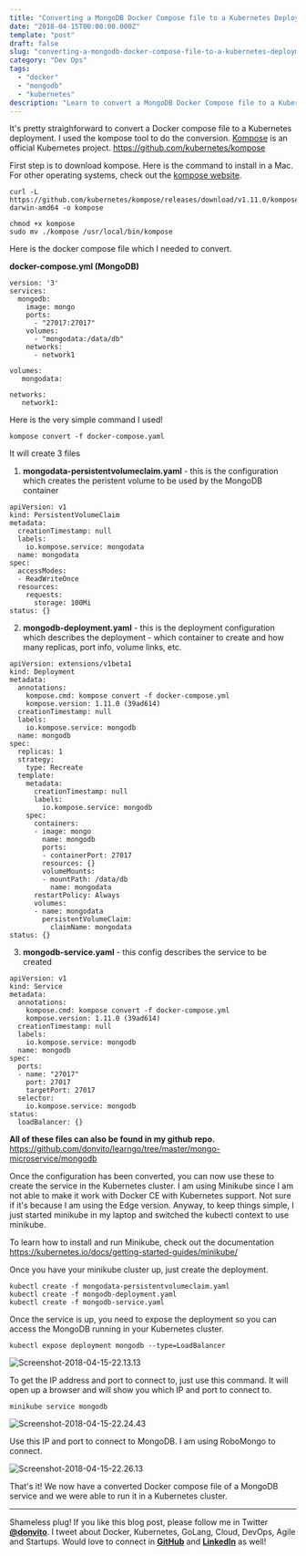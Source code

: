 ```yaml
---
title: "Converting a MongoDB Docker Compose file to a Kubernetes Deployment"
date: "2018-04-15T00:00:00.000Z"
template: "post"
draft: false
slug: "converting-a-mongodb-docker-compose-file-to-a-kubernetes-deployment"
category: "Dev Ops"
tags:  
  - "docker"  
  - "mongodb" 
  - "kubernetes" 
description: "Learn to convert a MongoDB Docker Compose file to a Kubernetes Deployment"
---
```


It's pretty straighforward to convert a Docker compose file to a Kubernetes deployment. I used the kompose tool to do the conversion. [Kompose](http://kompose.io/) is an official Kubernetes project.
https://github.com/kubernetes/kompose

First step is to download kompose. Here is the command to install in a Mac. For other operating systems, check out the [kompose website](http://kompose.io/).
```
curl -L https://github.com/kubernetes/kompose/releases/download/v1.11.0/kompose-darwin-amd64 -o kompose

chmod +x kompose
sudo mv ./kompose /usr/local/bin/kompose
```

Here is the docker compose file which I needed to convert.

**docker-compose.yml (MongoDB)**
```
version: '3'
services:
  mongodb:
    image: mongo
    ports:
      - "27017:27017"
    volumes:
      - "mongodata:/data/db"
    networks:
      - network1

volumes:
   mongodata:

networks:
   network1:
```

Here is the very simple command I used!
```
kompose convert -f docker-compose.yaml
```

It will create 3 files 

1. **mongodata-persistentvolumeclaim.yaml** - this is the configuration which creates the peristent volume to be used by the MongoDB container
```
apiVersion: v1
kind: PersistentVolumeClaim
metadata:
  creationTimestamp: null
  labels:
    io.kompose.service: mongodata
  name: mongodata
spec:
  accessModes:
  - ReadWriteOnce
  resources:
    requests:
      storage: 100Mi
status: {}
```

2. **mongodb-deployment.yaml** - this is the deployment configuration which describes the deployment - which container to create and how many replicas, port info, volume links, etc.
```
apiVersion: extensions/v1beta1
kind: Deployment
metadata:
  annotations:
    kompose.cmd: kompose convert -f docker-compose.yml
    kompose.version: 1.11.0 (39ad614)
  creationTimestamp: null
  labels:
    io.kompose.service: mongodb
  name: mongodb
spec:
  replicas: 1
  strategy:
    type: Recreate
  template:
    metadata:
      creationTimestamp: null
      labels:
        io.kompose.service: mongodb
    spec:
      containers:
      - image: mongo
        name: mongodb
        ports:
        - containerPort: 27017
        resources: {}
        volumeMounts:
        - mountPath: /data/db
          name: mongodata
      restartPolicy: Always
      volumes:
      - name: mongodata
        persistentVolumeClaim:
          claimName: mongodata
status: {}
```

3. **mongodb-service.yaml** - this config describes the service to be created
```
apiVersion: v1
kind: Service
metadata:
  annotations:
    kompose.cmd: kompose convert -f docker-compose.yml
    kompose.version: 1.11.0 (39ad614)
  creationTimestamp: null
  labels:
    io.kompose.service: mongodb
  name: mongodb
spec:
  ports:
  - name: "27017"
    port: 27017
    targetPort: 27017
  selector:
    io.kompose.service: mongodb
status:
  loadBalancer: {}
```

**All of these files can also be found in my github repo.**
https://github.com/donvito/learngo/tree/master/mongo-microservice/mongodb

Once the configuration has been converted, you can now use these to create the service in the Kubernetes cluster. I am using Minikube since I am not able to make it work with Docker CE with Kubernetes support. Not sure if it's because I am using the Edge version. Anyway, to keep things simple, I just started minikube in my laptop and switched the kubectl context to use minikube. 

To learn how to install and run Minikube, check out the documentation
https://kubernetes.io/docs/getting-started-guides/minikube/

Once you have your minikube cluster up, just create the deployment.

```
kubectl create -f mongodata-persistentvolumeclaim.yaml
kubectl create -f mongodb-deployment.yaml
kubectl create -f mongodb-service.yaml
```

Once the service is up, you need to expose the deployment so you can access the MongoDB running in your Kubernetes cluster.

```
kubectl expose deployment mongodb --type=LoadBalancer
```

![Screenshot-2018-04-15-22.13.13](/media/Screenshot-2018-04-15-22.13.13.png)

To get the IP address and port to connect to, just use this command. It will open up a browser and will show you which IP and port to connect to.
```
minikube service mongodb
```

![Screenshot-2018-04-15-22.24.43](/media/Screenshot-2018-04-15-22.24.43.png)

Use this IP and port to connect to MongoDB. I am using RoboMongo to connect.

![Screenshot-2018-04-15-22.26.13](/media/Screenshot-2018-04-15-22.26.13.png)

That's it! We now have a converted Docker compose file of a MongoDB service and we were able to run it in a Kubernetes cluster.

---
Shameless plug! If you like this blog post, please follow me in Twitter **[@donvito](https://twitter.com/donvito)**. I tweet about Docker, Kubernetes, GoLang, Cloud, DevOps, Agile and Startups. Would love to connect in **[GitHub](https://github.com/donvito)** and **[LinkedIn](https://www.linkedin.com/in/melvinvivas/)** as well!